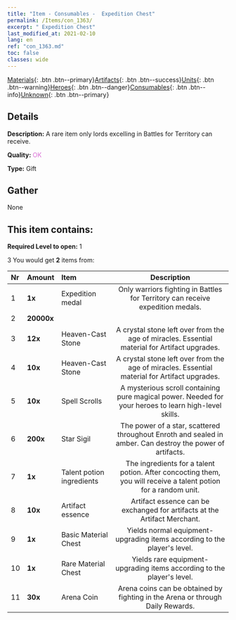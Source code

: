 ```yaml
---
title: "Item - Consumables -  Expedition Chest"
permalink: /Items/con_1363/
excerpt: " Expedition Chest"
last_modified_at: 2021-02-10
lang: en
ref: "con_1363.md"
toc: false
classes: wide
---
```

 [Materials](/Items/){: .btn .btn--primary}[Artifacts](/Items/Artifacts/){: .btn .btn--success}[Units](/Items/Units/){: .btn .btn--warning}[Heroes](/Items/Heroes/){: .btn .btn--danger}[Consumables](/Items/Consumables/){: .btn .btn--info}[Unknown](/Items/Unknown/){: .btn .btn--primary}

## Details
 **Description:** A rare item only lords excelling in Battles for Territory can receive.

 **Quality:** <span style="color: #DA70D6">OK</span>

 **Type:** Gift

## Gather

  None

## This item contains:

 **Required Level to open:** 1

 3 You would get **2** items  from:

  | Nr | Amount |     Item    | Description |
  |:---|:-------|:------------|:-----------:|
  | 1 |  **1x** | Expedition medal | Only warriors fighting in Battles for Territory can receive expedition medals.  | 
  | 2 |  **20000x** | <i class="fas fa-coins"/> |  | 
  | 3 |  **12x** | Heaven-Cast Stone | A crystal stone left over from the age of miracles. Essential material for Artifact upgrades.  | 
  | 4 |  **10x** | Heaven-Cast Stone | A crystal stone left over from the age of miracles. Essential material for Artifact upgrades.  | 
  | 5 |  **10x** | Spell Scrolls | A mysterious scroll containing pure magical power. Needed for your heroes to learn high-level skills.  | 
  | 6 |  **200x** | Star Sigil | The power of a star, scattered throughout Enroth and sealed in amber. Can destroy the power of artifacts.  | 
  | 7 |  **1x** | Talent potion ingredients | The ingredients for a talent potion. After concocting them, you will receive a talent potion for a random unit.   | 
  | 8 |  **10x** | Artifact essence | Artifact essence can be exchanged for artifacts at the Artifact Merchant.  | 
  | 9 |  **1x** | Basic Material Chest | Yields normal equipment-upgrading items according to the player's level.  | 
  | 10 |  **1x** | Rare Material Chest | Yields rare equipment-upgrading items according to the player's level.  | 
  | 11 |  **30x** | Arena Coin | Arena coins can be obtained by fighting in the Arena or through Daily Rewards.  | 
